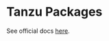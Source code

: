 # Tanzu Packages

See official docs [here](https://docs.vmware.com/en/VMware-Tanzu-Packages/index.html).